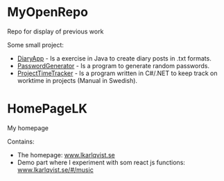 # MyOpenRepo
Repo for display of previous work

Some small project:
* [DiaryApp](DiaryApp) - Is a exercise in Java to create diary posts in .txt formats.
* [PasswordGenerator](PasswordGenerator) - Is a program to generate random passwords.
* [ProjectTimeTracker](ProjectTimeTracker/README.md) -  Is a program written in C#/.NET to keep track on worktime in projects (Manual in Swedish).

# HomePageLK
My homepage

Contains:<br/>
- The homepage: www.lkarlqvist.se<br/>
- Demo part where I experiment with som react js functions: www.lkarlqvist.se/#/music
